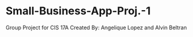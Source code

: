 # Small-Business-App-Proj.-1
Group Project for CIS 17A Created By: Angelique Lopez and Alvin Beltran 
